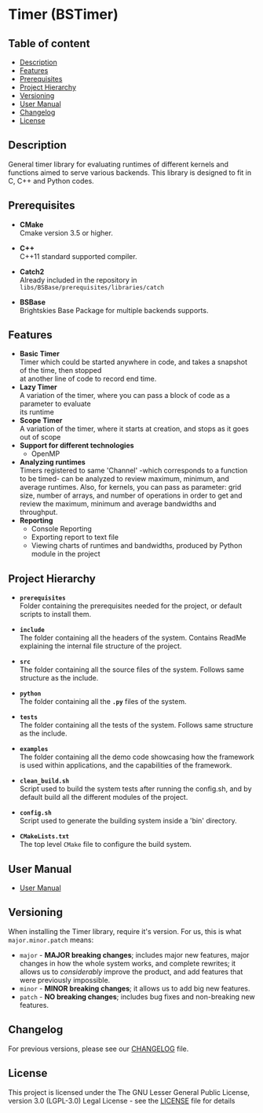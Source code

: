 # Timer (BSTimer)

## Table of content

- [Description](#description)
- [Features](#features)
- [Prerequisites](#prerequisites)
- [Project Hierarchy](#project-hierarchy)
- [Versioning](#versioning)
- [User Manual](#user-manual)
- [Changelog](#changelog)
- [License](#license)

## Description

General timer library for evaluating runtimes of different kernels and functions aimed to serve various backends. This
library is designed to fit in C, C++ and Python codes.

## Prerequisites

* **CMake**\
  Cmake version 3.5 or higher.

* **C++**\
  C++11 standard supported compiler.

* **Catch2**\
  Already included in the repository in ```libs/BSBase/prerequisites/libraries/catch```

* **BSBase**\
  Brightskies Base Package for multiple backends supports.

## Features

* **Basic Timer**\
  Timer which could be started anywhere in code, and takes a snapshot of the time, then stopped\
  at another line of code to record end time.
* **Lazy Timer**\
  A variation of the timer, where you can pass a block of code as a parameter to evaluate\
  its runtime
* **Scope Timer**\
  A variation of the timer, where it starts at creation, and stops as it goes out of scope
* **Support for different technologies**
    * OpenMP
* **Analyzing runtimes**\
  Timers registered to same 'Channel' -which corresponds to a function to be timed- can be analyzed to review maximum,
  minimum, and average runtimes. Also, for kernels, you can pass as parameter: grid size, number of arrays, and number
  of operations in order to get and review the maximum, minimum and average bandwidths and throughput.
* **Reporting**
    * Console Reporting
    * Exporting report to text file
    * Viewing charts of runtimes and bandwidths, produced by Python module in the project

## Project Hierarchy

* **```prerequisites```**\
  Folder containing the prerequisites needed for the project, or default scripts to install them.

* **```include```**\
  The folder containing all the headers of the system. Contains ReadMe explaining the internal file structure of the
  project.

* **```src```**\
  The folder containing all the source files of the system. Follows same structure as the include.

* **```python```**\
  The folder containing all the **`.py`** files of the system.

* **```tests```**\
  The folder containing all the tests of the system. Follows same structure as the include.

* **```examples```**\
  The folder containing all the demo code showcasing how the framework is used within applications, and the capabilities
  of the framework.

* **```clean_build.sh```**\
  Script used to build the system tests after running the config.sh, and by default build all the different modules of
  the project.

* **```config.sh```**\
  Script used to generate the building system inside a 'bin' directory.

* **```CMakeLists.txt```**\
  The top level `CMake` file to configure the build system.

## User Manual

* [User Manual](docs/manual/UserManual.md)

## Versioning

When installing the Timer library, require it's version. For us, this is what ```major.minor.patch``` means:

- ```major``` - **MAJOR breaking changes**; includes major new features, major changes in how the whole system works,
  and complete rewrites; it allows us to _considerably_ improve the product, and add features that were previously
  impossible.
- ```minor``` - **MINOR breaking changes**; it allows us to add big new features.
- ```patch``` - **NO breaking changes**; includes bug fixes and non-breaking new features.

## Changelog

For previous versions, please see our [CHANGELOG](CHANGELOG.rst) file.

## License

This project is licensed under the The GNU Lesser General Public License, version 3.0 (LGPL-3.0) Legal License - see
the [LICENSE](LICENSE.txt) file for details
